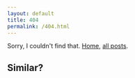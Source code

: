 ```yaml
---
layout: default
title: 404
permalink: /404.html
---
```


Sorry, I couldn't find that. [Home](/), [all posts](/blog).


## Similar?

<ul id="maybe-you-meant"></ul>
<script src="/js/404.js"></script>
